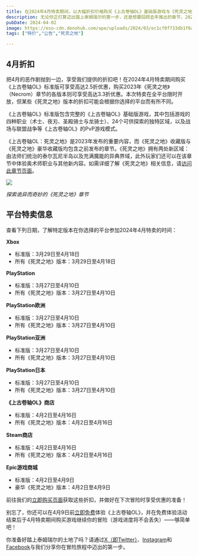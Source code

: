 ```yaml
---
title: 在2024年4月特卖期间，以大幅折扣价格购买《上古卷轴OL》基础版游戏与《死灵之地》
description: 无论你正打算迈出踏上泰姆瑞尔的第一步，还是想要回顾去年推出的章节，2024年4月特卖都能满足你的要求！ 
pubDate: 2024-04-02
image: https://eso-cdn.denohub.com/ape/uploads/2024/03/ec1cf0f733db1f6a58ffa304218ad0e5.jpg
tags: ["特价","公告","死灵之地"]

---
```


## 4月折扣

把4月的恶作剧抛到一边，享受我们提供的折扣吧！在2024年4月特卖期间购买《上古卷轴OL》标准版可享受高达2.5折优惠，购买2023年《死灵之地》（Necrom）章节的各版本则可享受高达3.3折优惠。本次特卖在全平台限时开放，但某些《死灵之地》版本的折扣可能会根据你选择的平台而有所不同。

《上古卷轴OL》标准版包含完整的《上古卷轴OL》基础版游戏，其中包括游戏的四种职业（术士、夜刃、圣殿骑士与龙骑士）、24个可供探索的独特区域，以及战场与联盟战争等《上古卷轴OL》的PvP游戏模式。

《上古卷轴OL：死灵之地》是2023年发布的重要内容，而《死灵之地》收藏版与《死灵之地》豪华收藏版均包含之前发布的章节。《死灵之地》拥有两处新区域：由法师们统治的泰尔瓦尼半岛以及充满魔能的异典界域，此外玩家们还可以在该章节中体验奥术师职业与其他新内容。如需详细了解《死灵之地》相关信息，请[访问此章节页面](https://www.elderscrollsonline.com/cn/updates/chapter/necrom)。

![](https://eso-cdn.denohub.com/ape/uploads/2024/03/fa4c62b0445bbd16b982c8899ffd31fc.jpg)

<p class="text-gray-500 text-sm text-center"><i>探索诡异而奇妙的《死灵之地》章节</i></p>

## 平台特卖信息

查看下列日期，了解特定版本在你选择的平台参加2024年4月特卖的时间：

**Xbox**

- 标准版：3月29日至4月18日
- 所有《死灵之地》版本：3月29日至4月18日

**PlayStation**

- 标准版：3月27日至4月10日
- 所有《死灵之地》版本：3月27日至4月10日

**PlayStation欧洲**

- 标准版：3月27日至4月10日
- 所有《死灵之地》版本：3月27日至4月10日

**PlayStation亚洲**

- 标准版：3月27日至4月10日
- 所有《死灵之地》版本：3月27日至4月10日

**PlayStation日本**

- 标准版：3月27日至4月10日
- 所有《死灵之地》版本：3月27日至4月10日

**《上古卷轴OL》商店**

- 标准版：4月2日至4月16日
- 所有《死灵之地》版本：4月2日至4月16日

**Steam商店**

- 标准版：4月2日至4月16日
- 所有《死灵之地》版本：4月2日至4月16日

**Epic游戏商城**

- 标准版：4月2日至4月9日
- 豪华《死灵之地》版本：4月2日至4月9日

前往我们的[立即购买页面](https://www.elderscrollsonline.com/cn/joinus)获取这些折扣，并做好在下次冒险时享受优惠的准备！

别忘了，你还可以在4月9日前[立即免费](/news/post/65725)体验《上古卷轴OL》，并在免费体验活动结束后于4月特卖期间购买游戏继续你的冒险（游戏进度将不会丢失）——够简单吧！

你准备好踏上泰姆瑞尔的土地了吗？请通过[X（即Twitter）](https://twitter.com/TESOnline)、[Instagram](https://www.instagram.com/elderscrollsonline/)和[Facebook](https://www.facebook.com/elderscrollsonline)与我们分享你在冒险旅程中迈出的第一步。 
